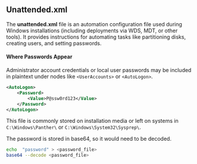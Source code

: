 
## Unattended.xml
The **unattended.xml** file is an automation configuration file used during Windows installations (including deployments via WDS, MDT, or other tools). It provides instructions for automating tasks like partitioning disks, creating users, and setting passwords.

#### Where Passwords Appear

Administrator account credentials or local user passwords may be included in plaintext under nodes like `<UserAccounts>` or `<AutoLogon>`.

```xml
<AutoLogon>
    <Password>
        <Value>P@ssw0rd123</Value>
    </Password>
</AutoLogon>
```

This file is commonly stored on installation media or left on systems in `C:\Windows\Panther\` or `C:\Windows\System32\Sysprep\`.

The password is stored in base64, so it would need to be decoded.

```bash
echo  "password" > <password_file>
base64 --decode <password_file> 
```
